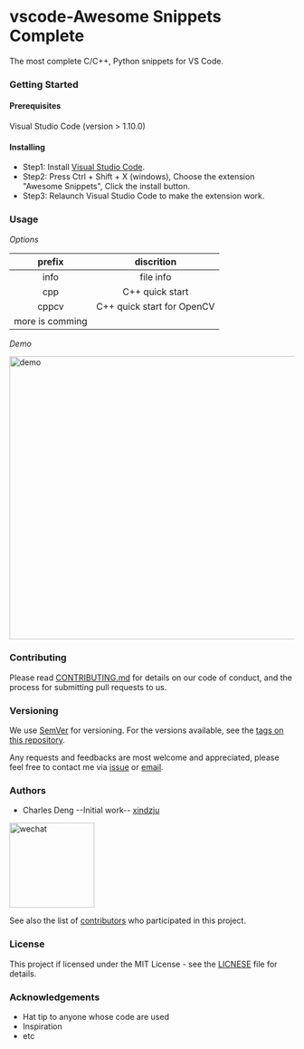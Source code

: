 # vscode-Awesome Snippets Complete
The most complete C/C++, Python snippets for VS Code.

### Getting Started
#### Prerequisites
Visual Studio Code (version > 1.10.0)


#### Installing
* Step1: Install [Visual Studio Code](https://code.visualstudio.com/).
* Step2: Press Ctrl + Shift + X (windows), Choose the extension "Awesome Snippets", Click the install button.
* Step3: Relaunch Visual Studio Code to make the extension work.

### Usage
*Options*

|prefix|discrition|
|:------:|:------:|
|info|file info|
|cpp|C++ quick start|
|cppcv|C++ quick start for OpenCV|
|more is comming||


*Demo*

<img src="https://github.com/xindzju/vscode-cppsnippets/blob/master/images/vscdemo.gif" width="650" height="500" alt="demo"/>



### Contributing
Please read [CONTRIBUTING.md]() for details on our code of conduct, and the process for submitting pull requests to us.

### Versioning 
We use [SemVer](https://semver.org/) for versioning. For the versions available, see the [tags on this repository](https://github.com/xindzju/vscode-cppsnippets/tags).

Any requests and feedbacks are most welcome and appreciated, please feel free to contact me via [issue](https://github.com/xindzju/vscode-awesome-snippets/issues) or [email](xindeng3@gmail.com).

### Authors
* Charles Deng  --Initial work-- [xindzju](https://github.com/xindzju)
<img src="https://github.com/xindzju/vscode-cppsnippets/blob/master/images/wx.jpg" width="150" height="150" alt="wechat"/>


See also the list of [contributors](https://github.com/xindzju/vscode-cppsnippets/graphs/contributors) who participated in this project.

### License
This project if licensed under the MIT License - see the [LICNESE](https://github.com/xindzju/vscode-cppsnippets/blob/master/LICENSE) file for details.

### Acknowledgements
* Hat tip to anyone whose code are used
* Inspiration
* etc
